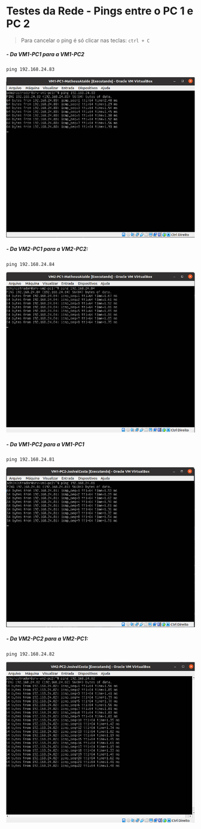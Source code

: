 # Testes da Rede - Pings entre o PC 1 e PC 2

> Para cancelar o ping é só clicar nas teclas: ``ctrl + C``
##### - Da VM1-PC1 para a VM1-PC2

    ping 192.168.24.83
    
<img src="/Projeto/Figuras/PC1/Passo5/vm1-pc1-ping.png" title="VM2-PC1-ping-Usando o SSH nas Máquinas Virtuais" width="800" />

##### - Da VM2-PC1 para a VM2-PC2:

    ping 192.168.24.84
    
<img src="/Projeto/Figuras/PC1/Passo5/vm2-pc1-ping.png" title="VM2-PC1-ping-Usando o SSH nas Máquinas Virtuais" width="800" />

##### - Da VM1-PC2 para a VM1-PC1

    ping 192.168.24.81
    
<img src="/Projeto/Figuras/PC2/Passo5/vm1-pc2-ping.png" title="VM2-PC1-ping-Usando o SSH nas Máquinas Virtuais" width="800" />

##### - Da VM2-PC2 para a VM2-PC1:

    ping 192.168.24.82
    
<img src="/Projeto/Figuras/PC2/Passo5/vm2-pc2-ping.png" title="VM2-PC1-ping-Usando o SSH nas Máquinas Virtuais" width="800" />
